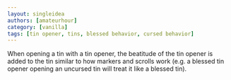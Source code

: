 ```yaml
---
layout: singleidea
authors: [amateurhour]
category: [vanilla]
tags: [tin opener, tins, blessed behavior, cursed behavior]
---
```

When opening a tin with a tin opener, the beatitude of the tin opener is added to the tin similar to how markers and scrolls work (e.g. a blessed tin opener opening an uncursed tin will treat it like a blessed tin).
